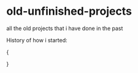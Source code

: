 # old-unfinished-projects
all the old projects that i have done in the past

History of how i started:

{
  
}

